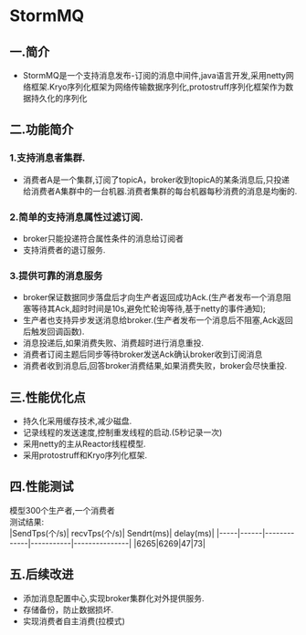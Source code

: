 # StormMQ
## 一.简介
* StormMQ是一个支持消息发布-订阅的消息中间件,java语言开发,采用netty网络框架.Kryo序列化框架为网络传输数据序列化,protostruff序列化框架作为数据持久化的序列化    

## 二.功能简介
### 1.支持消息者集群.
* 消费者A是一个集群,订阅了topicA，broker收到topicA的某条消息后,只投递给消费者A集群中的一台机器.消费者集群的每台机器每秒消费的消息是均衡的.    

### 2.简单的支持消息属性过滤订阅.  
* broker只能投递符合属性条件的消息给订阅者
* 支持消费者的退订服务.  

### 3.提供可靠的消息服务
* broker保证数据同步落盘后才向生产者返回成功Ack.(生产者发布一个消息阻塞等待其Ack,超时时间是10s,避免忙轮询等待,基于netty的事件通知);
* 生产者也支持异步发送消息给broker.(生产者发布一个消息后不阻塞,Ack返回后触发回调函数).
* 消息投递后,如果消费失败、消费超时进行消息重投.
* 消费者订阅主题后同步等待broker发送Ack确认broker收到订阅消息
* 消费者收到消息后,回答broker消费结果,如果消费失败，broker会尽快重投.    

## 三.性能优化点
* 持久化采用缓存技术,减少磁盘.
* 记录线程的发送速度,控制重发线程的启动.(5秒记录一次)
* 采用netty的主从Reactor线程模型.
* 采用protostruff和Kryo序列化框架.  

## 四.性能测试
   模型300个生产者,一个消费者  
   测试结果:    
   |SendTps(个/s)|  recvTps(个/s)|  Sendrt(ms)|   delay(ms)|
   |-----|------|-------------|-----------|---------------|
   |6265|6269|47|73|
## 五.后续改进  
* 添加消息配置中心,实现broker集群化对外提供服务.   
* 存储备份，防止数据损坏.  
* 实现消费者自主消费(拉模式)
